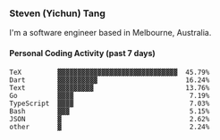 ### Steven (Yichun) Tang

I'm a software engineer based in Melbourne, Australia.

#### Personal Coding Activity (past 7 days)
```
TeX         ▓▓▓▓▓▓▓▓▓▓▓▓▓▓▓▓▓▓▓▓▓▓▓▓▓▓▓▓▓▓  45.79%
Dart        ▓▓▓▓▓▓▓▓▓▓                      16.24%
Text        ▓▓▓▓▓▓▓▓▓                       13.76%
Go          ▓▓▓▓                             7.19%
TypeScript  ▓▓▓▓                             7.03%
Bash        ▓▓▓                              5.15%
JSON        ▓                                2.62%
other       ▓                                2.24%
```
